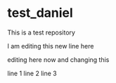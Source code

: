 # test_daniel
This is a test repository

I am editing this new line here 

editing here now
and changing this 


line 1
line 2
line 3


